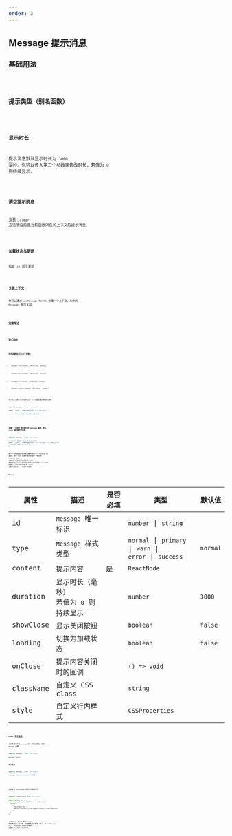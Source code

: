 ```yaml
---
order: 3
---
```


## Message 提示消息

### 基础用法

<code src="./demo/basic.tsx" />

### 提示类型（别名函数）

<code src="./demo/type.tsx" />

### 显示时长

提示消息默认显示时长为 `3000` 毫秒。你可以传入第二个参数来修改时长，若值为 `0` 则持续显示。

<code src="./demo/duration.tsx" />

### 清空提示消息

注意：`clear` 方法清空的是当前函数所在的上下文的提示消息。

<code src="./demo/clear.tsx" />

### 加载状态与更新

指定 `id` 用于更新

<code src="./demo/loading.tsx" />

### 关联上下文

你可以通过 `useMessage` hooks 创建一个上下文，与你的 `Provider` 相互关联。

<code src="./demo/context.tsx" />

### 完整写法

<code src="./demo/call.tsx" />

### 链式调用

<code src="./demo/chain-call.tsx" />

### 别名函数使用方式与参数：

- `message.info(content, [duration], [props])`

- `message.warn(content, [duration], [props])`

- `message.err(content, [duration], [props])`

- `message.success(content, [duration], [props])`

每个别名函数的返回值都包含一个关闭**当前提示消息**的函数

```ts
import { message } from 'are-visual'

const { close } = message.info('Info Message')

// 这个 `close` 便是关闭此条提示消息的函数
```

<br/>

**注意：一旦使用 `链式调用` 的 message 函数，那么 `close` 函数便不受支持。**

```ts
import { message } from 'are-visual'

// Error: 此时的 close 为 undefined
const { close } = message.info('Info Message', 0).then(() => {
  console.log('Callback')
})
```

每一个别名函数的返回类型都继承自一个 `PromiseLike` 类型，调用 `then` 函数时返回的是一个真正的 `Promise`，`Are` 以此种方式实现的链式调用，`then` 函数调用完毕后，返回值内已经不存在这样一个 `close` 函数了。所以 `链式调用` 和 `close` 函数只能取其一，二者不可兼得。

#### Props

| 属性      | 描述                                        | 是否必填 | 类型                                                          | 默认值   |
| --------- | ------------------------------------------- | -------- | ------------------------------------------------------------- | -------- |
| id        | `Message` 唯一标识                          |          | `number` \| `string`                                          |          |
| type      | `Message` 样式类型                          |          | `normal` \| `primary` \| `warn` \|<br /> `error` \| `success` | `normal` |
| content   | 提示内容                                    | 是       | `ReactNode`                                                   |          |
| duration  | 显示时长（毫秒）<br />若值为 `0` 则持续显示 |          | `number`                                                      | `3000`   |
| showClose | 显示关闭按钮                                |          | `boolean`                                                     | `false`  |
| loading   | 切换为加载状态                              |          | `boolean`                                                     | `false`  |
| onClose   | 提示内容关闭时的回调                        |          | `() => void`                                                  |          |
| className | 自定义 CSS class                            |          | `string`                                                      |          |
| style     | 自定义行内样式                              |          | `CSSProperties`                                               |          |

### `clear` 清空函数

此函数清空的是 `message 实例` 的提示消息。返回 `message` 函数。

```ts
import { message } from 'are-visual'

message.clear()
```

链式调用：

```ts
import { message } from 'are-visual'

message.clear().success('链式调用')
```

<br/>

如果使用 `useMessage` 那么你应该这样写：

```ts
import { useMessage } from 'are-visual'

export default () => {
  const [msgApi, MessageHolder] = useMessage()
  return (
    <>
      <MessageHolder />
      <Button onClick={() => msgApi.clear()}>Clear</Button>
    </>
  )
}
```

`useMessage` Hook 和 `message` 除使用方法一致以外，内部数据并不互通。所以，由 `useMessage` Hook 创建的提示消息不能够被 `message` 函数关闭、清空，反之亦然。
